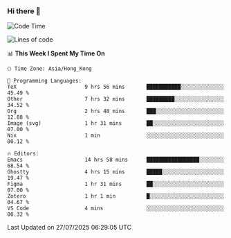 ### Hi there 👋

<!--
**nicehiro/nicehiro** is a ✨ _special_ ✨ repository because its `README.md` (this file) appears on your GitHub profile.

Here are some ideas to get you started:

- 🔭 I’m currently working on ...
- 🌱 I’m currently learning ...
- 👯 I’m looking to collaborate on ...
- 🤔 I’m looking for help with ...
- 💬 Ask me about ...
- 📫 How to reach me: ...
- 😄 Pronouns: ...
- ⚡ Fun fact: ...
-->

<!--START_SECTION:waka-->
![Code Time](http://img.shields.io/badge/Code%20Time-840%20hrs%2031%20mins-blue)

![Lines of code](https://img.shields.io/badge/From%20Hello%20World%20I%27ve%20Written-1.7%20million%20lines%20of%20code-blue)

📊 **This Week I Spent My Time On** 

```text
🕑︎ Time Zone: Asia/Hong_Kong

💬 Programming Languages: 
TeX                      9 hrs 56 mins       ███████████░░░░░░░░░░░░░░   45.49 % 
Other                    7 hrs 32 mins       █████████░░░░░░░░░░░░░░░░   34.52 % 
Org                      2 hrs 48 mins       ███░░░░░░░░░░░░░░░░░░░░░░   12.88 % 
Image (svg)              1 hr 31 mins        ██░░░░░░░░░░░░░░░░░░░░░░░   07.00 % 
Nix                      1 min               ░░░░░░░░░░░░░░░░░░░░░░░░░   00.12 % 

🔥 Editors: 
Emacs                    14 hrs 58 mins      █████████████████░░░░░░░░   68.54 % 
Ghostty                  4 hrs 15 mins       █████░░░░░░░░░░░░░░░░░░░░   19.47 % 
Figma                    1 hr 31 mins        ██░░░░░░░░░░░░░░░░░░░░░░░   07.00 % 
Zotero                   1 hr 1 min          █░░░░░░░░░░░░░░░░░░░░░░░░   04.67 % 
VS Code                  4 mins              ░░░░░░░░░░░░░░░░░░░░░░░░░   00.32 % 
```


 Last Updated on 27/07/2025 06:29:05 UTC
<!--END_SECTION:waka-->
